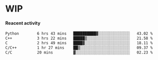 # WIP

#### Reacent activity
<!--START_SECTION:waka-->

```txt
Python        6 hrs 43 mins   ██████████▓░░░░░░░░░░░░░░   43.02 %
C++           3 hrs 22 mins   █████▒░░░░░░░░░░░░░░░░░░░   21.58 %
C             2 hrs 49 mins   ████▓░░░░░░░░░░░░░░░░░░░░   18.11 %
C/C++         1 hr 27 mins    ██▒░░░░░░░░░░░░░░░░░░░░░░   09.37 %
C/C           20 mins         ▓░░░░░░░░░░░░░░░░░░░░░░░░   02.23 %
```

<!--END_SECTION:waka--> 

